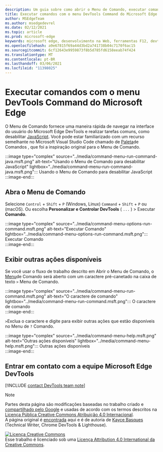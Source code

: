 ```yaml
---
description: Um guia sobre como abrir o Menu de Comando, executar comandos, revisar outras ações e muito mais.
title: Executar comandos com o menu DevTools Command do Microsoft Edge
author: MSEdgeTeam
ms.author: msedgedevrel
ms.date: 02/12/2021
ms.topic: article
ms.prod: microsoft-edge
keywords: microsoft edge, desenvolvimento na Web, ferramentas F12, devtools
ms.openlocfilehash: a9e67815f69a44d3bd2a741738b04c7170f6ac15
ms.sourcegitcommit: 6cf12643e9959873f8b5d785fd6158eeab74f424
ms.translationtype: MT
ms.contentlocale: pt-BR
ms.lasthandoff: 03/06/2021
ms.locfileid: "11398025"
---
```

<!-- Copyright Kayce Basques 

   Licensed under the Apache License, Version 2.0 (the "License");
   you may not use this file except in compliance with the License.
   You may obtain a copy of the License at

       https://www.apache.org/licenses/LICENSE-2.0

   Unless required by applicable law or agreed to in writing, software
   distributed under the License is distributed on an "AS IS" BASIS,
   WITHOUT WARRANTIES OR CONDITIONS OF ANY KIND, either express or implied.
   See the License for the specific language governing permissions and
   limitations under the License.  -->  

# <a name="run-commands-with-the-microsoft-edge-devtools-command-menu"></a>Executar comandos com o menu DevTools Command do Microsoft Edge  

O Menu de Comando fornece uma maneira rápida de navegar na interface do usuário do Microsoft Edge DevTools e realizar tarefas comuns, como desabilitar [JavaScript][JavascriptDisable].  Você pode estar familiarizado com um recurso semelhante no Microsoft Visual Studio Code chamado de [Paleta][VisualStudioCodeUICommandPalette]de Comandos , que foi a inspiração original para o Menu de Comando.  

:::image type="complex" source="../media/command-menu-run-command-java.msft.png" alt-text="Usando o Menu de Comando para desabilitar JavaScript" lightbox="../media/command-menu-run-command-java.msft.png":::
   Usando o Menu de Comando para desabilitar JavaScript  
:::image-end:::  

## <a name="open-the-command-menu"></a>Abra o Menu de Comando  

Selecione `Control` + `Shift` + `P` \(Windows, Linux\) `Command` + `Shift` + `P` ou \(macOS\). Ou escolha **Personalizar e Controlar DevTools** \( `...` \) > Executar **Comando**.  

:::image type="complex" source="../media/command-menu-options-run-command.msft.png" alt-text="Executar Comando" lightbox="../media/command-menu-options-run-command.msft.png":::
   Executar Comando  
:::image-end:::  

## <a name="display-other-available-actions"></a>Exibir outras ações disponíveis  

Se você usar o fluxo de trabalho descrito em Abrir o Menu de Comando, o [Menu](#open-the-command-menu)de Comando será aberto com um caractere pré-canetado na caixa de texto `>` Menu de Comando.  

:::image type="complex" source="../media/command-menu-run-command.msft.png" alt-text="O caractere de comando" lightbox="../media/command-menu-run-command.msft.png":::
   O caractere de comando  
:::image-end:::  

`>`Exclua o caractere e digite para exibir outras ações que estão disponíveis no Menu de `?` Comando.  

:::image type="complex" source="../media/command-menu-help.msft.png" alt-text="Outras ações disponíveis" lightbox="../media/command-menu-help.msft.png":::
   Outras ações disponíveis  
:::image-end:::  

## <a name="getting-in-touch-with-the-microsoft-edge-devtools-team"></a>Entrar em contato com a equipe Microsoft Edge DevTools  

[!INCLUDE [contact DevTools team note](../includes/contact-devtools-team-note.md)]  

<!-- links -->  

[JavascriptDisable]: ../javascript/disable.md "Desabilitar JavaScript com o Microsoft Edge DevTools | Microsoft Docs"  

[VisualStudioCodeUICommandPalette]: https://code.visualstudio.com/docs/getstarted/userinterface#_command-palette "Paleta de comandos - Visual Studio interface do usuário de código"  

> [!NOTE]
> Partes desta página são modificações baseadas no trabalho criado e [compartilhado pelo Google][GoogleSitePolicies] e usadas de acordo com os termos descritos na [Licença Pública Creative Commons Atribuição 4.0 Internacional][CCA4IL].  
> A página original é [encontrada](https://developers.google.com/web/tools/chrome-devtools/command-menu/index) aqui e é de autoria de [Kayce Basques][KayceBasques] \(Technical Writer, Chrome DevTools \& Lighthouse\).  

[![Licença Creative Commons][CCby4Image]][CCA4IL]  
Esse trabalho é licenciado sob uma [Licença Attribution 4.0 International da Creative Commons][CCA4IL].  

[CCA4IL]: https://creativecommons.org/licenses/by/4.0  
[CCby4Image]: https://i.creativecommons.org/l/by/4.0/88x31.png  
[GoogleSitePolicies]: https://developers.google.com/terms/site-policies  
[KayceBasques]: https://developers.google.com/web/resources/contributors/kaycebasques  
